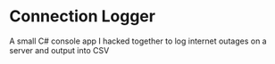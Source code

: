 Connection Logger
=================

A small C# console app I hacked together to log internet outages on a server and output into CSV
